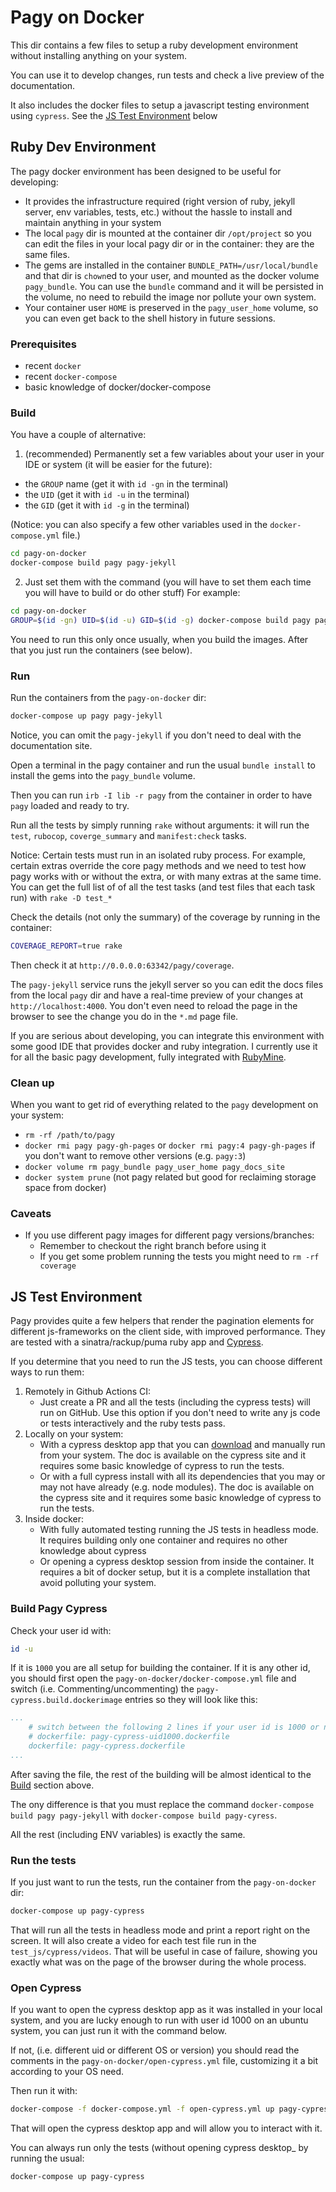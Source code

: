 # Pagy on Docker

This dir contains a few files to setup a ruby development environment without installing anything on your system.

You can use it to develop changes, run tests and check a live preview of the documentation.

It also includes the docker files to setup a javascript testing environment using `cypress`. See the [JS Test Environment](#js-test-environment) below

## Ruby Dev Environment

The pagy docker environment has been designed to be useful for developing:

- It provides the infrastructure required (right version of ruby, jekyll server, env variables, tests, etc.) without the hassle to install and maintain anything in your system
- The local `pagy` dir is mounted at the container dir `/opt/project` so you can edit the files in your local pagy dir or in the container: they are the same files.
- The gems are installed in the container `BUNDLE_PATH=/usr/local/bundle` and that dir is `chown`ed to your user, and mounted as the docker volume `pagy_bundle`. You can use the `bundle` command and it will be persisted in the volume, no need to rebuild the image nor pollute your own system.
- Your container user `HOME` is preserved in the `pagy_user_home` volume, so you can even get back to the shell history in future sessions.

### Prerequisites

- recent `docker`
- recent `docker-compose`
- basic knowledge of docker/docker-compose

### Build

You have a couple of alternative:

1. (recommended) Permanently set a few variables about your user in your IDE or system (it will be easier for the future):

  - the `GROUP` name (get it with `id -gn` in the terminal)
  - the `UID` (get it with `id -u` in the terminal)
  - the `GID` (get it with `id -g` in the terminal)

  (Notice: you can also specify a few other variables used in the `docker-compose.yml` file.)

  ```sh
  cd pagy-on-docker
  docker-compose build pagy pagy-jekyll
  ```

2. Just set them with the command (you will have to set them each time you will have to build or do other stuff) For example:

```sh
cd pagy-on-docker
GROUP=$(id -gn) UID=$(id -u) GID=$(id -g) docker-compose build pagy pagy-jekyll
```

You need to run this only once usually, when you build the images. After that you just run the containers (see below).

### Run

Run the containers from the `pagy-on-docker` dir:

```sh
docker-compose up pagy pagy-jekyll
```

Notice, you can omit the `pagy-jekyll` if you don't need to deal with the documentation site.

Open a terminal in the pagy container and run the usual `bundle install` to install the gems into the `pagy_bundle` volume.

Then you can run `irb -I lib -r pagy` from the container in order to have `pagy` loaded and ready to try.

Run all the tests by simply running `rake` without arguments: it will run the `test`, `rubocop`, `coverge_summary` and `manifest:check` tasks.

Notice: Certain tests must run in an isolated ruby process. For example, certain extras override the core pagy methods and we need to test how pagy works with or without the extra, or with many extras at the same time. You can get the full list of of all the test tasks (and test files that each task run) with `rake -D test_*`

Check the details (not only the summary) of the coverage by running in the container:

```sh
COVERAGE_REPORT=true rake
```

Then check it at `http://0.0.0.0:63342/pagy/coverage`.

The `pagy-jekyll` service runs the jekyll server so you can edit the docs files from the local `pagy` dir and have a real-time preview of your changes at `http://localhost:4000`. You don't even need to reload the page in the browser to see the change you do in the `*.md` page file.

If you are serious about developing, you can integrate this environment with some good IDE that provides docker and ruby integration. I currently use it for all the basic pagy development, fully integrated with [RubyMine](https://www.jetbrains.com/ruby/?from=https%3A%2F%2Fgithub.com%2Fddnexus%2Fpagy).

### Clean up

When you want to get rid of everything related to the `pagy` development on your system:

- `rm -rf /path/to/pagy`
- `docker rmi pagy pagy-gh-pages` or `docker rmi pagy:4 pagy-gh-pages` if you don't want to remove other versions (e.g. `pagy:3`)
- `docker volume rm pagy_bundle pagy_user_home pagy_docs_site`
- `docker system prune` (not pagy related but good for reclaiming storage space from docker)

### Caveats

- If you use different pagy images for different pagy versions/branches:
    - Remember to checkout the right branch before using it
    - If you get some problem running the tests you might need to `rm -rf coverage`

## JS Test Environment

Pagy provides quite a few helpers that render the pagination elements for different js-frameworks on the client side, with improved performance. They are tested with a sinatra/rackup/puma ruby app and  [Cypress](https://www.cypress.io).

If you determine that you need to run the JS tests, you can choose different ways to run them:


1. Remotely in Github Actions CI:
    - Just create a PR and all the tests (including the cypress tests) will run on GitHub. Use this option if you don't need to write any js code or tests interactively and the ruby tests pass.
2. Locally on your system:
    - With a cypress desktop app that you can [download](https://download.cypress.io/desktop) and manually run from your system. The doc is available on the cypress site and it requires some basic knowledge of cypress to run the tests.
    - Or with a full cypress install with all its dependencies that you may or may not have already (e.g. node modules). The doc is available on the cypress site and it requires some basic knowledge of cypress to run the tests.
3. Inside docker:
    - With fully automated testing running the JS tests in headless mode. It requires building only one container and requires no other knowledge about cypress
    - Or opening a cypress desktop session from inside the container. It requires a bit of docker setup, but it is a complete installation that avoid polluting your system.

### Build Pagy Cypress

Check your user id with:

```sh
id -u
```

If it is `1000` you are all setup for building the container. If it is any other id, you should first open the `pagy-on-docker/docker-compose.yml` file and switch (i.e. Commenting/uncommenting) the `pagy-cypress.build.dockerimage` entries so they will look like this:

```yml
...
    # switch between the following 2 lines if your user id is 1000 or not
    # dockerfile: pagy-cypress-uid1000.dockerfile
    dockerfile: pagy-cypress.dockerfile
...
```

After saving the file, the rest of the building will be almost identical to the [Build](#build) section above.

The ony difference is that you must replace the command `docker-compose build pagy pagy-jekyll` with `docker-compose build pagy-cyress`.

All the rest (including ENV variables) is exactly the same.

### Run the tests

If you just want to run the tests, run the container from the `pagy-on-docker` dir:

```sh
docker-compose up pagy-cypress
```

That will run all the tests in headless mode and print a report right on the screen. It will also create a video for each test file run in the `test_js/cypress/videos`. That will be useful in case of failure, showing you exactly what was on the page of the browser during the whole process.

### Open Cypress

If you want to open the cypress desktop app as it was installed in your local system, and you are lucky enough to run with user id 1000 on an ubuntu system, you can just run it with the command below.

If not, (i.e. different uid or different OS or version)
you should read the comments in the `pagy-on-docker/open-cypress.yml` file, customizing it a bit according to your OS need.

Then run it with:

```sh
docker-compose -f docker-compose.yml -f open-cypress.yml up pagy-cypress
```

That will open the cypress desktop app and will allow you to interact with it.

You can always run only the tests (without opening cypress desktop_ by running the usual:

```sh
docker-compose up pagy-cypress
```
